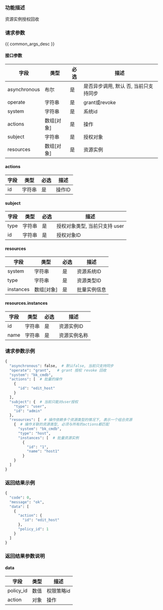 ### 功能描述

资源实例授权回收

### 请求参数

{{ common_args_desc }}

#### 接口参数

| 字段      |  类型      | 必选   |  描述      |
|-----------|------------|--------|------------|
| asynchronous |  布尔  | 是   | 是否异步调用, 默认 否, 当前只支持同步 |
| operate |  字符串   | 是   | grant或revoke |
| system |  字符串  | 是   | 系统id |
| actions |  数组[对象]   | 是   | 操作 |
| subject |  字符串   | 是   | 授权对象 |
| resources |  数组[对象]   | 是   | 资源实例 |

#### actions

| 字段      |  类型      | 必选   |  描述      |
|-----------|------------|--------|------------|
| id    |  字符串  | 是   | 操作ID |

#### subject

| 字段      |  类型      | 必选   |  描述      |
|-----------|------------|--------|------------|
| type    |  字符串  | 是   | 授权对象类型, 当前只支持 user |
| id    |  字符串  | 是   | 授权对象ID |

#### resources

| 字段      |  类型      | 必选   |  描述      |
|-----------|------------|--------|------------|
| system |  字符串  | 是   | 资源系统ID |
| type |  字符串  | 是   | 资源类型ID |
| instances | 数组[对象] | 是 | 批量实例信息 |

#### resources.instances

| 字段      |  类型      | 必选   |  描述      |
|-----------|------------|--------|------------|
| id | 字符串 | 是 | 资源实例ID |
| name | 字符串 | 是 | 资源实例名称 |

### 请求参数示例

```python
{
  "asynchronous": false,  # 默认false, 当前只支持同步
  "operate": "grant",   # grant 授权 revoke 回收
  "system": "bk_cmdb",
  "actions": [  # 批量的操作
    {
      "id": "edit_host"
    }
  ],
  "subject": {  # 当前只能对user授权
    "type": "user",
    "id": "admin"
  },
  "resources": [  # 操作依赖多个资源类型的情况下, 表示一个组合资源
    {  # 操作关联的资源类型, 必须与所有的actions都匹配
      "system": "bk_cmdb",
      "type": "host",
      "instances": [  # 批量资源实例
        {
          "id": "1",
          "name": "host1"
        }
    }
  ]
}
```

### 返回结果示例

```python
{
  "code": 0,
  "message": "ok",
  "data": [
    {
      "action": {
        "id": "edit_host"
      },
      "policy_id": 1
    }
  ]
}
```

### 返回结果参数说明

#### data

| 字段      | 类型      | 描述      |
|-----------|-----------|-----------|
| policy_id   | 数值     | 权限策略id |
| action   | 对象     | 操作 |
